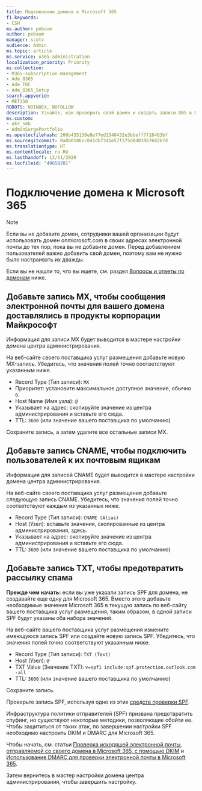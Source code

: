 ```yaml
---
title: Подключение домена к Microsoft 365
f1.keywords:
- CSH
ms.author: pebaum
author: pebaum
manager: scotv
audience: Admin
ms.topic: article
ms.service: o365-administration
localization_priority: Priority
ms.collection:
- M365-subscription-management
- Adm_O365
- Adm_TOC
- Adm_O365_Setup
search.appverid:
- MET150
ROBOTS: NOINDEX, NOFOLLOW
description: Узнайте, как проверить свой домен и создать записи DNS в Microsoft 365.
ms.custom:
- okr_smb
- AdminSurgePortfolio
ms.openlocfilehash: 206b435130e8e77ed1540432e3bbeff7f16463bf
ms.sourcegitcommit: 0a8b0186cc041db7341e57f375d0d010b7682b7d
ms.translationtype: HT
ms.contentlocale: ru-RU
ms.lasthandoff: 12/11/2020
ms.locfileid: "49658201"
---
```

# <a name="connect-your-domain-to-microsoft-365"></a>Подключение домена к Microsoft 365

> [!NOTE]
> Если вы не добавите домен, сотрудники вашей организации будут использовать домен onmicrosoft.com в своих адресах электронной почты до тех пор, пока вы не добавите домен. Перед добавлением пользователей важно добавить свой домен, поэтому вам не нужно было настраивать их дважды.

Если вы не нашли то, что вы ищете, см. раздел [Вопросы и ответы по доменам](../setup/domains-faq.yml) ниже.

## <a name="add-an-mx-record-so-email-for-your-domain-will-come-to-microsoft"></a>Добавьте запись MX, чтобы сообщения электронной почты для вашего домена доставлялись в продукты корпорации Майкрософт

Информация для записи MX будет выводится в мастере настройки домена центра администрирования.

На веб-сайте своего поставщика услуг размещения добавьте новую MX-запись.
Убедитесь, что значения полей точно соответствуют указанным ниже.

- Record Type (Тип записи): `MX`
- Приоритет: установите максимальное доступное значение, обычно `0`.
- Host Name (Имя узла): `@`
- Указывает на адрес: скопируйте значение из центра администрирования и вставьте его сюда.
- TTL: `3600‎` (или значение вашего поставщика по умолчанию)

Сохраните запись, а затем удалите все остальные записи MX.

## <a name="add-a-cname-record-to-connect-users-to-their-mailboxes"></a>Добавьте запись CNAME, чтобы подключить пользователей к их почтовым ящикам
Информация для записей CNAME будет выводится в мастере настройки домена центра администрирования.

На веб-сайте своего поставщика услуг размещения добавьте следующую запись CNAME. Убедитесь, что значения полей точно соответствуют каждым из указанных ниже.

- Record Type (Тип записи): `CNAME (Alias)`
- Host (Узел): вставьте значения, скопированные из центра администрирования, здесь.
- Указывает на адрес: скопируйте значение из центра администрирования и вставьте его сюда.
- TTL: `3600‎` (или значение вашего поставщика по умолчанию)

## <a name="add-a-txt-record-to-help-prevent-spam"></a>Добавьте запись TXT, чтобы предотвратить рассылку спама
**Прежде чем начать:** если вы уже указали запись SPF для домена, не создавайте еще одну для Microsoft 365. Вместо этого добавьте необходимые значения Microsoft 365 в текущую запись по веб-сайту вашего поставщика услуг размещения, таким образом, в *одной* записи SPF будут указаны оба набора значений.

На веб-сайте вашего поставщика услуг размещения измените имеющуюся запись SPF или создайте новую запись SPF.
Убедитесь, что значения полей точно соответствуют указанным ниже.

- Record Type (Тип записи): `TXT (Text)`
- Host (Узел): `@`
- TXT Value (Значение TXT): `v=spf1 include:spf.protection.outlook.com -all`
- TTL: `3600‎` (или значение вашего поставщика по умолчанию)

Сохраните запись.

Проверьте запись SPF, используя одно из этих [средств проверки SPF](https://docs.microsoft.com/office365/admin/setup/domains-faq#how-can-i-validate-spf-records-for-my-domain).

Инфраструктура политики отправителей (SPF) призвана предотвратить спуфинг, но существуют некоторые методики, позволяющие обойти ее. Чтобы защититься от таких атак, по завершении настройки SPF необходимо настроить DKIM и DMARC для Microsoft 365.

Чтобы начать, см. статьи [Проверка исходящей электронной почты, отправляемой со своего домена в Microsoft 365, с помощью DKIM](https://technet.microsoft.com/library/mt695945%28v=exchg.150%29.aspx) и [Использование DMARC для проверки электронной почты в Microsoft 365](https://technet.microsoft.com/library/mt734386%28v=exchg.150%29.aspx).

Затем вернитесь в мастер настройки домена центра администрирования, чтобы завершить настройку.

